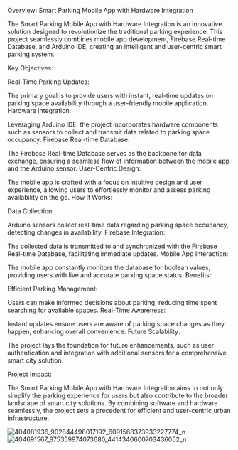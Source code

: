 Overview: Smart Parking Mobile App with Hardware Integration

The Smart Parking Mobile App with Hardware Integration is an innovative solution designed to revolutionize the traditional parking experience. This project seamlessly combines mobile app development, Firebase Real-time Database, and Arduino IDE, creating an intelligent and user-centric smart parking system.

Key Objectives:

Real-Time Parking Updates:

The primary goal is to provide users with instant, real-time updates on parking space availability through a user-friendly mobile application.
Hardware Integration:

Leveraging Arduino IDE, the project incorporates hardware components such as sensors to collect and transmit data related to parking space occupancy.
Firebase Real-time Database:

The Firebase Real-time Database serves as the backbone for data exchange, ensuring a seamless flow of information between the mobile app and the Arduino sensor.
User-Centric Design:

The mobile app is crafted with a focus on intuitive design and user experience, allowing users to effortlessly monitor and assess parking availability on the go.
How It Works:

Data Collection:

Arduino sensors collect real-time data regarding parking space occupancy, detecting changes in availability.
Firebase Integration:

The collected data is transmitted to and synchronized with the Firebase Real-time Database, facilitating immediate updates.
Mobile App Interaction:

The mobile app constantly monitors the database for boolean values, providing users with live and accurate parking space status.
Benefits:

Efficient Parking Management:

Users can make informed decisions about parking, reducing time spent searching for available spaces.
Real-Time Awareness:

Instant updates ensure users are aware of parking space changes as they happen, enhancing overall convenience.
Future Scalability:

The project lays the foundation for future enhancements, such as user authentication and integration with additional sensors for a comprehensive smart city solution.

Project Impact:

The Smart Parking Mobile App with Hardware Integration aims to not only simplify the parking experience for users but also contribute to the broader landscape of smart city solutions. By combining software and hardware seamlessly, the project sets a precedent for efficient and user-centric urban infrastructure.

![404081936_902844498017192_6091568373933227774_n](https://github.com/KenjiMendoza06/Embedded/assets/140770300/7de245f4-a756-451f-9bbf-5f4d29720bbe)
![404691567_875359974073680_4414340600703436052_n](https://github.com/KenjiMendoza06/Embedded/assets/140770300/06e9942c-6cb6-4bf5-8aa5-076093086f9b)
